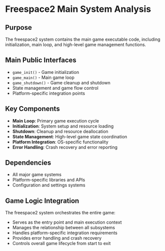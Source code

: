 # Freespace2 Main System Analysis

## Purpose
The freespace2 system contains the main game executable code, including initialization, main loop, and high-level game management functions.

## Main Public Interfaces
- `game_init()` - Game initialization
- `game_main()` - Main game loop
- `game_shutdown()` - Game cleanup and shutdown
- State management and game flow control
- Platform-specific integration points

## Key Components
- **Main Loop**: Primary game execution cycle
- **Initialization**: System setup and resource loading
- **Shutdown**: Cleanup and resource deallocation
- **State Management**: High-level game state coordination
- **Platform Integration**: OS-specific functionality
- **Error Handling**: Crash recovery and error reporting

## Dependencies
- All major game systems
- Platform-specific libraries and APIs
- Configuration and settings systems

## Game Logic Integration
The freespace2 system orchestrates the entire game:
- Serves as the entry point and main execution context
- Manages the relationship between all subsystems
- Handles platform-specific integration requirements
- Provides error handling and crash recovery
- Controls overall game lifecycle from start to exit